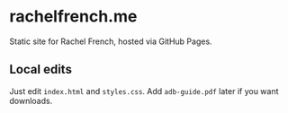 # rachelfrench.me

Static site for Rachel French, hosted via GitHub Pages.

## Local edits
Just edit `index.html` and `styles.css`. Add `adb-guide.pdf` later if you want downloads.
